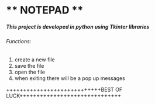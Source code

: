 
# ** NOTEPAD ** #
##### This project is developed in python using Tkinter libraries  #####
 

###### Functions: ######
1. create a new file
2. save the file
3. open the file
4. when exiting there will be a pop up messages







++++++++++++++++++++++++++++BEST OF LUCK++++++++++++++++++++++++++++++


